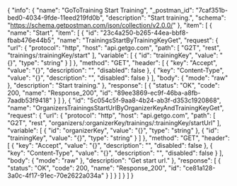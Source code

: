 {
  "info": {
    "name": "GoToTraining Start Training",
    "_postman_id": "7caf351b-bed0-4034-9fde-11eed219fd0b",
    "description": "Start training.",
    "schema": "https://schema.getpostman.com/json/collection/v2.0.0/"
  },
  "item": [
    {
      "name": "Start",
      "item": [
        {
          "id": "23c4a250-b265-44ea-bbf8-fbab476e44b5",
          "name": "TrainingsStartByTrainingKeyGet",
          "request": {
            "url": {
              "protocol": "http",
              "host": "api.getgo.com",
              "path": [
                "G2T",
                "rest",
                "trainings/:trainingKey/start"
              ],
              "variable": [
                {
                  "id": "trainingKey",
                  "value": "{}",
                  "type": "string"
                }
              ]
            },
            "method": "GET",
            "header": [
              {
                "key": "Accept",
                "value": "{}",
                "description": "",
                "disabled": false
              },
              {
                "key": "Content-Type",
                "value": "{}",
                "description": "",
                "disabled": false
              }
            ],
            "body": {
              "mode": "raw"
            },
            "description": "Start training."
          },
          "response": [
            {
              "status": "OK",
              "code": 200,
              "name": "Response_200",
              "id": "89ee3869-ec9f-46ba-a8fb-7aadb53f9418"
            }
          ]
        },
        {
          "id": "5c054c5f-9aa8-4b24-ab3f-d353c1920868",
          "name": "OrganizersTrainingsStartUrlByOrganizerKeyAndTrainingKeyGet",
          "request": {
            "url": {
              "protocol": "http",
              "host": "api.getgo.com",
              "path": [
                "G2T",
                "rest",
                "organizers/:organizerKey/trainings/:trainingKey/startUrl"
              ],
              "variable": [
                {
                  "id": "organizerKey",
                  "value": "{}",
                  "type": "string"
                },
                {
                  "id": "trainingKey",
                  "value": "{}",
                  "type": "string"
                }
              ]
            },
            "method": "GET",
            "header": [
              {
                "key": "Accept",
                "value": "{}",
                "description": "",
                "disabled": false
              },
              {
                "key": "Content-Type",
                "value": "{}",
                "description": "",
                "disabled": false
              }
            ],
            "body": {
              "mode": "raw"
            },
            "description": "Get start url."
          },
          "response": [
            {
              "status": "OK",
              "code": 200,
              "name": "Response_200",
              "id": "ce81a128-3a0c-4f17-91ec-70e2622a034a"
            }
          ]
        }
      ]
    }
  ]
}